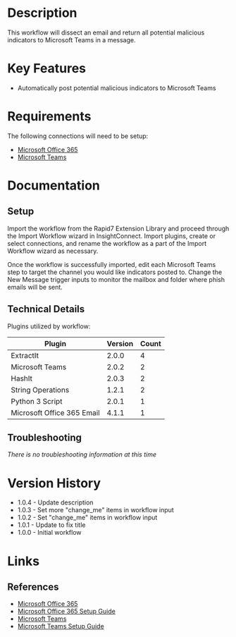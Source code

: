 # Description

This workflow will dissect an email and return all potential malicious indicators to Microsoft Teams in a message. 

# Key Features

* Automatically post potential malicious indicators to Microsoft Teams

# Requirements

The following connections will need to be setup: 

* [Microsoft Office 365](https://insightconnect.help.rapid7.com/docs/office365)
* [Microsoft Teams](https://insightconnect.help.rapid7.com/docs/microsoft-teams)

# Documentation

## Setup

Import the workflow from the Rapid7 Extension Library and proceed through the Import Workflow wizard in InsightConnect. Import plugins, create or select connections, and rename the workflow as a part of the Import Workflow wizard as necessary.

Once the workflow is successfully imported, edit each Microsoft Teams step to target the channel you would like indicators posted to. Change the New Message trigger inputs to monitor the mailbox and folder where phish emails will be sent. 

## Technical Details

Plugins utilized by workflow:

|Plugin|Version|Count|
|----|----|--------|
|ExtractIt|2.0.0|4|
|Microsoft Teams|2.0.2|2|
|HashIt|2.0.3|2|
|String Operations|1.2.1|2|
|Python 3 Script|2.0.1|1|
|Microsoft Office 365 Email|4.1.1|1|

## Troubleshooting

_There is no troubleshooting information at this time_

# Version History

* 1.0.4 - Update description
* 1.0.3 - Set more "change_me" items in workflow input
* 1.0.2 - Set "change_me" items in workflow input
* 1.0.1 - Update to fix title
* 1.0.0 - Initial workflow

# Links

## References

* [Microsoft Office 365](https://office.microsoft.com)
* [Microsoft Office 365 Setup Guide](https://insightconnect.help.rapid7.com/docs/office365)
* [Microsoft Teams](https://teams.microsoft.com/)
* [Microsoft Teams Setup Guide](https://insightconnect.help.rapid7.com/docs/microsoft-teams)
